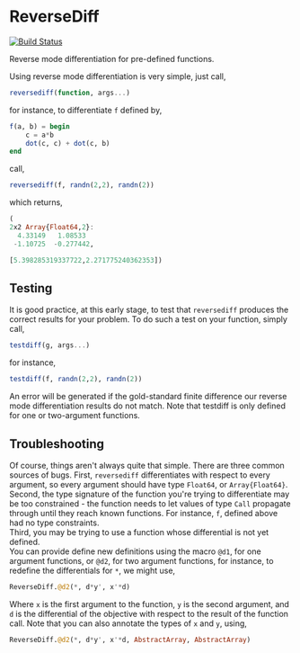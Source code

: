 # ReverseDiff

[![Build Status](https://travis-ci.org/LaurenceA/ReverseDiff.jl.png)](https://travis-ci.org/LaurenceA/ReverseDiff.jl)

Reverse mode differentiation for pre-defined functions.

Using reverse mode differentiation is very simple, just call,
```julia
reversediff(function, args...)
```
for instance, to differentiate `f` defined by,
```julia
f(a, b) = begin
    c = a*b
    dot(c, c) + dot(c, b)
end
```
call,
```julia
reversediff(f, randn(2,2), randn(2))
```
which returns,
```julia
(
2x2 Array{Float64,2}:
  4.33149   1.08533 
 -1.10725  -0.277442,

[5.398285319337722,2.271775240362353])
```

Testing
-------
It is good practice, at this early stage, to test that `reversediff` produces the correct results for your problem.
To do such a test on your function, simply call,
```julia
testdiff(g, args...)
```
for instance,
```julia
testdiff(f, randn(2,2), randn(2))
```
An error will be generated if the gold-standard finite difference our reverse mode differentiation results do not match.
Note that testdiff is only defined for one or two-argument functions.

Troubleshooting
---------------
Of course, things aren't always quite that simple.
There are three common sources of bugs.
First, `reversediff` differentiates with respect to every argument, so every argument should have type ``Float64``, or ``Array{Float64}``. 
Second, the type signature of the function you're trying to differentiate may be too constrained - the function needs to let values of type `Call` propagate through until they reach known functions.  For instance, `f`, defined above had no type constraints.  
Third, you may be trying to use a function whose differential is not yet defined.  
You can provide define new definitions using the macro `@d1`, for one argument functions, or `@d2`, for two argument functions, for instance, to redefine the differentials for `*`, we might use,
```julia
ReverseDiff.@d2(*, d*y', x'*d)
```
Where `x` is the first argument to the function, `y` is the second argument, and `d` is the differential of the objective with respect to the result of the function call.
Note that you can also annotate the types of `x` and `y`, using,
```julia
ReverseDiff.@d2(*, d*y', x'*d, AbstractArray, AbstractArray)
```

